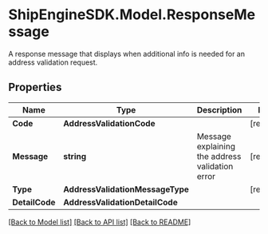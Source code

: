 # ShipEngineSDK.Model.ResponseMessage
A response message that displays when additional info is needed for an address validation request.

## Properties

Name | Type | Description | Notes
------------ | ------------- | ------------- | -------------
**Code** | **AddressValidationCode** |  | [readonly] 
**Message** | **string** | Message explaining the address validation error | [readonly] 
**Type** | **AddressValidationMessageType** |  | [readonly] 
**DetailCode** | **AddressValidationDetailCode** |  | 

[[Back to Model list]](../../README.md#documentation-for-models) [[Back to API list]](../../README.md#documentation-for-api-endpoints) [[Back to README]](../../README.md)


